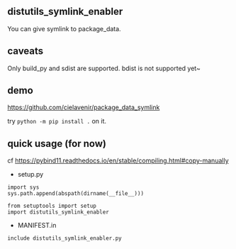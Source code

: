 ## distutils_symlink_enabler

You can give symlink to package_data.

## caveats

Only build_py and sdist are supported. bdist is not supported yet~

## demo

https://github.com/cielavenir/package_data_symlink

try `python -m pip install .` on it.

## quick usage (for now)

cf https://pybind11.readthedocs.io/en/stable/compiling.html#copy-manually

- setup.py

```
import sys
sys.path.append(abspath(dirname(__file__)))

from setuptools import setup
import distutils_symlink_enabler
```

- MANIFEST.in

```
include distutils_symlink_enabler.py
```
